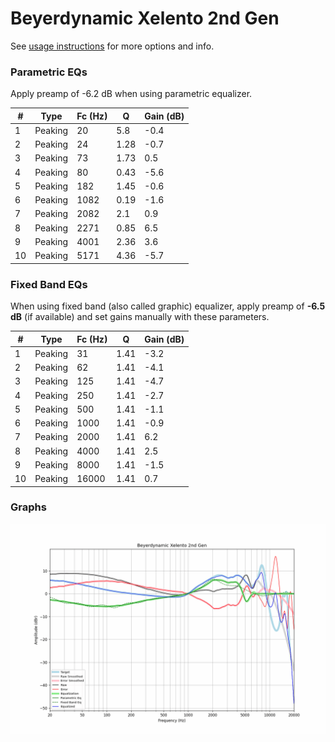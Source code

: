 # Beyerdynamic Xelento 2nd Gen
See [usage instructions](https://github.com/jaakkopasanen/AutoEq#usage) for more options and info.

### Parametric EQs
Apply preamp of -6.2 dB when using parametric equalizer.

|   # | Type    |   Fc (Hz) |    Q |   Gain (dB) |
|-----|---------|-----------|------|-------------|
|   1 | Peaking |        20 | 5.8  |        -0.4 |
|   2 | Peaking |        24 | 1.28 |        -0.7 |
|   3 | Peaking |        73 | 1.73 |         0.5 |
|   4 | Peaking |        80 | 0.43 |        -5.6 |
|   5 | Peaking |       182 | 1.45 |        -0.6 |
|   6 | Peaking |      1082 | 0.19 |        -1.6 |
|   7 | Peaking |      2082 | 2.1  |         0.9 |
|   8 | Peaking |      2271 | 0.85 |         6.5 |
|   9 | Peaking |      4001 | 2.36 |         3.6 |
|  10 | Peaking |      5171 | 4.36 |        -5.7 |

### Fixed Band EQs
When using fixed band (also called graphic) equalizer, apply preamp of **-6.5 dB** (if available) and set gains manually with these parameters.

|   # | Type    |   Fc (Hz) |    Q |   Gain (dB) |
|-----|---------|-----------|------|-------------|
|   1 | Peaking |        31 | 1.41 |        -3.2 |
|   2 | Peaking |        62 | 1.41 |        -4.1 |
|   3 | Peaking |       125 | 1.41 |        -4.7 |
|   4 | Peaking |       250 | 1.41 |        -2.7 |
|   5 | Peaking |       500 | 1.41 |        -1.1 |
|   6 | Peaking |      1000 | 1.41 |        -0.9 |
|   7 | Peaking |      2000 | 1.41 |         6.2 |
|   8 | Peaking |      4000 | 1.41 |         2.5 |
|   9 | Peaking |      8000 | 1.41 |        -1.5 |
|  10 | Peaking |     16000 | 1.41 |         0.7 |

### Graphs
![](./Beyerdynamic%20Xelento%202nd%20Gen.png)
